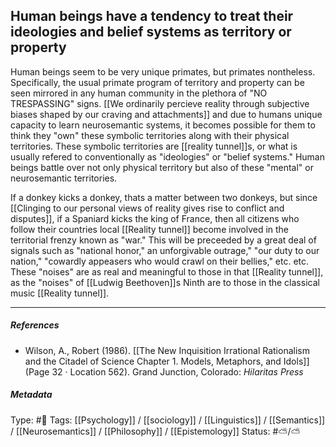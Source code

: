 ## Human beings have a tendency to treat their ideologies and belief systems as territory or property  # 

Human beings seem to be very unique primates, but primates nontheless. Specifically, the usual primate program of territory and property can be seen mirrored in any human community in the plethora of "NO TRESPASSING" signs. [[We ordinarily percieve reality through subjective biases shaped by our craving and attachments]] and due to humans unique capacity to learn neurosemantic systems, it becomes possible for them to think they "own" these symbolic territories along with their physical territories. These symbolic territories are [[reality tunnel]]s, or what is usually refered to conventionally as "ideologies" or "belief systems." Human beings battle over not only physical territory but also of these "mental" or neurosemantic territories. 

If a donkey kicks a donkey, thats a matter between two donkeys, but since [[Clinging to our personal views of reality gives rise to conflict and disputes]], if a Spaniard kicks the king of France, then all citizens who follow their countries local [[Reality tunnel]] become involved in the territorial frenzy known as "war." This will be preceeded by a great deal of signals such as "national honor," an unforgivable outrage," "our duty to our nation," "cowardly appeasers who would crawl on their bellies," etc. etc. These "noises" are as real and meaningful to those in that [[Reality tunnel]], as the "noises" of [[Ludwig Beethoven]]s Ninth are to those in the classical music [[Reality tunnel]]. 

___

##### References

- Wilson, A., Robert (1986). [[The New Inquisition Irrational Rationalism and the Citadel of Science Chapter 1. Models, Metaphors, and Idols]] (Page 32 · Location 562). Grand Junction, Colorado: _Hilaritas Press_

##### Metadata

Type: #🔴 
Tags: [[Psychology]] / [[sociology]] / [[Linguistics]] / [[Semantics]] / [[Neurosemantics]] / [[Philosophy]] / [[Epistemology]]
Status: #⛅️/⛅️ 